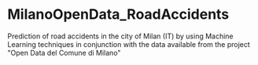 # MilanoOpenData_RoadAccidents
Prediction of road accidents in the city of Milan (IT) by using Machine Learning techniques in conjunction with the data available from the project "Open Data del Comune di Milano"

